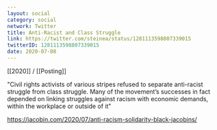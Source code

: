 ```yaml
---
layout: social
category: social
network: Twitter
title: Anti-Racist and Class Struggle
link: https://twitter.com/steinea/status/1281113598807339015
twitterID: 1281113598807339015
date: 2020-07-08
---
```


[[2020]] / [[Posting]]

"Civil rights activists of various stripes refused to separate anti-racist struggle from class struggle. Many of the movement’s successes in fact depended on linking struggles against racism with economic demands, within the workplace or outside of it"

<https://jacobin.com/2020/07/anti-racism-solidarity-black-jacobins/>
